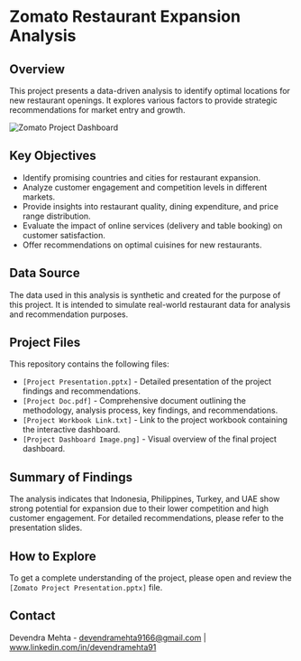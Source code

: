 # Zomato Restaurant Expansion Analysis

## Overview

This project presents a data-driven analysis to identify optimal locations for new restaurant openings. It explores various factors to provide strategic recommendations for market entry and growth.

![Zomato Project Dashboard](https://github.com/devncd/zomato-analysis/blob/main/Project%20Dashboard%20Image.png?raw=true)

## Key Objectives

* Identify promising countries and cities for restaurant expansion.
* Analyze customer engagement and competition levels in different markets.
* Provide insights into restaurant quality, dining expenditure, and price range distribution.
* Evaluate the impact of online services (delivery and table booking) on customer satisfaction.
* Offer recommendations on optimal cuisines for new restaurants.

## Data Source

The data used in this analysis is synthetic and created for the purpose of this project. It is intended to simulate real-world restaurant data for analysis and recommendation purposes.

## Project Files

This repository contains the following files:

* `[Project Presentation.pptx]` - Detailed presentation of the project findings and recommendations.
* `[Project Doc.pdf]` - Comprehensive document outlining the methodology, analysis process, key findings, and recommendations.
* `[Project Workbook Link.txt]` - Link to the project workbook containing the interactive dashboard.
* `[Project Dashboard Image.png]` - Visual overview of the final project dashboard.

## Summary of Findings

The analysis indicates that Indonesia, Philippines, Turkey, and UAE show strong potential for expansion due to their lower competition and high customer engagement. For detailed recommendations, please refer to the presentation slides.

## How to Explore

To get a complete understanding of the project, please open and review the `[Zomato Project Presentation.pptx]` file.

## Contact

Devendra Mehta - devendramehta9166@gmail.com | 
www.linkedin.com/in/devendramehta91
